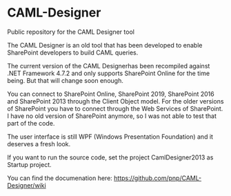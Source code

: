 # CAML-Designer
Public repository for the CAML Designer tool

The CAML Designer is an old tool that has been developed to enable SharePoint developers to build CAML queries. 

The current version of the CAML Designerhas been recompiled against .NET Framework 4.7.2 and only supports SharePoint Online for the time being. But that will change soon enough.

You can connect to SharePoint Online, SharePoint 2019, SharePoint 2016 and SharePoint 2013 through the Client Object model. For the older versions of SharePoint you have to connect through the Web Services of SharePoint. I have no old version of SharePoint anymore, so I was not able to test that part of the code.

The user interface is still WPF (Windows Presentation Foundation) and it deserves a fresh look. 

If you want to run the source code, set the project CamlDesigner2013 as Startup project.

You can find the documenation here: https://github.com/pnp/CAML-Designer/wiki

